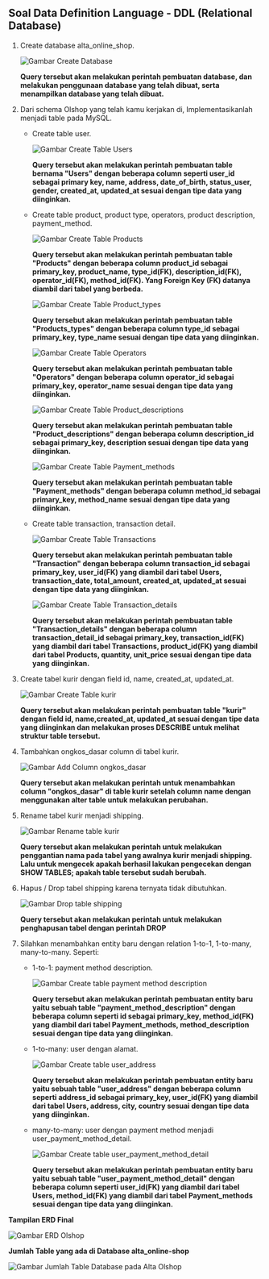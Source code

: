 ## Soal Data Definition Language - DDL (Relational Database)

1. Create database alta_online_shop.

    ![Gambar Create Database](https://github.com/rayhanrere008/de_rayhan-qalby-r/blob/main/08_Relational-Database/screenshots/DDL/01_Create-database.png?raw=true)

    **Query tersebut akan melakukan perintah pembuatan database, dan melakukan penggunaan database yang telah dibuat, serta menampilkan database yang telah dibuat.**

2. Dari schema Olshop yang telah kamu kerjakan di, Implementasikanlah menjadi table pada MySQL.
    - Create table user.

        ![Gambar Create Table Users](https://github.com/rayhanrere008/de_rayhan-qalby-r/blob/main/08_Relational-Database/screenshots/DDL/02_Create-table-Users.png?raw=true)

        **Query tersebut akan melakukan perintah pembuatan table bernama "Users" dengan beberapa column seperti user_id sebagai primary key, name, address, date_of_birth, status_user, gender, created_at, updated_at sesuai dengan tipe data yang diinginkan.**

    - Create table product, product type, operators, product description, payment_method.

        ![Gambar Create Table Products](https://github.com/rayhanrere008/de_rayhan-qalby-r/blob/main/08_Relational-Database/screenshots/DDL/02_Create-table-Products.png?raw=true)

        **Query tersebut akan melakukan perintah pembuatan table "Products" dengan beberapa column product_id sebagai primary_key, product_name, type_id(FK), description_id(FK), operator_id(FK), method_id(FK). Yang Foreign Key (FK) datanya diambil dari tabel yang berbeda.**

        ![Gambar Create Table Product_types](https://github.com/rayhanrere008/de_rayhan-qalby-r/blob/main/08_Relational-Database/screenshots/DDL/02_Create-table-Product_types.png?raw=true)

        **Query tersebut akan melakukan perintah pembuatan table "Products_types" dengan beberapa column type_id sebagai primary_key, type_name sesuai dengan tipe data yang diinginkan.**

        ![Gambar Create Table Operators](https://github.com/rayhanrere008/de_rayhan-qalby-r/blob/main/08_Relational-Database/screenshots/DDL/02_Create-table-Operators.png?raw=true)

        **Query tersebut akan melakukan perintah pembuatan table "Operators" dengan beberapa column operator_id sebagai primary_key, operator_name sesuai dengan tipe data yang diinginkan.**

        ![Gambar Create Table Product_descriptions](https://github.com/rayhanrere008/de_rayhan-qalby-r/blob/main/08_Relational-Database/screenshots/DDL/02_Create-table-Product_descriptions.png?raw=true)

        **Query tersebut akan melakukan perintah pembuatan table "Product_descriptions" dengan beberapa column description_id sebagai primary_key, description sesuai dengan tipe data yang diinginkan.**

        ![Gambar Create Table Payment_methods](https://github.com/rayhanrere008/de_rayhan-qalby-r/blob/main/08_Relational-Database/screenshots/DDL/02_Create-table-Payment_methods.png?raw=true)

        **Query tersebut akan melakukan perintah pembuatan table "Payment_methods" dengan beberapa column method_id sebagai primary_key, method_name sesuai dengan tipe data yang diinginkan.**

    - Create table transaction, transaction detail.

        ![Gambar Create Table Transactions](https://github.com/rayhanrere008/de_rayhan-qalby-r/blob/main/08_Relational-Database/screenshots/DDL/02_Create-table-Transactions.png?raw=true)

        **Query tersebut akan melakukan perintah pembuatan table "Transaction" dengan beberapa column transaction_id sebagai primary_key, user_id(FK) yang diambil dari tabel Users, transaction_date, total_amount, created_at, updated_at sesuai dengan tipe data yang diinginkan.**

        ![Gambar Create Table Transaction_details](https://github.com/rayhanrere008/de_rayhan-qalby-r/blob/main/08_Relational-Database/screenshots/DDL/02_Create-table-Transaction_details.png?raw=true)

        **Query tersebut akan melakukan perintah pembuatan table "Transaction_details" dengan beberapa column transaction_detail_id sebagai primary_key, transaction_id(FK) yang diambil dari tabel Transactions, product_id(FK) yang diambil dari tabel Products, quantity, unit_price sesuai dengan tipe data yang diinginkan.**

3. Create tabel kurir dengan field id, name, created_at, updated_at.

    ![Gambar Create Table kurir](https://github.com/rayhanrere008/de_rayhan-qalby-r/blob/main/08_Relational-Database/screenshots/DDL/03_Create-table-kurir.png?raw=true)

    **Query tersebut akan melakukan perintah pembuatan table "kurir" dengan field id, name,created_at, updated_at sesuai dengan tipe data yang diinginkan dan melakukan proses DESCRIBE untuk melihat struktur table tersebut.**

4. Tambahkan ongkos_dasar column di tabel kurir.

    ![Gambar Add Column ongkos_dasar](https://github.com/rayhanrere008/de_rayhan-qalby-r/blob/main/08_Relational-Database/screenshots/DDL/04_Add-column-ongkos_dasar.png?raw=true)

    **Query tersebut akan melakukan perintah untuk menambahkan column "ongkos_dasar" di table kurir setelah column name dengan menggunakan alter table untuk melakukan perubahan.**

5. Rename tabel kurir menjadi shipping.

    ![Gambar Rename table kurir](https://github.com/rayhanrere008/de_rayhan-qalby-r/blob/main/08_Relational-Database/screenshots/DDL/05_Rename-table-kurir.png?raw=true)

    **Query tersebut akan melakukan perintah untuk melakukan penggantian nama pada tabel yang awalnya kurir menjadi shipping. Lalu untuk mengecek apakah berhasil lakukan pengecekan dengan SHOW TABLES; apakah table tersebut sudah berubah.**

6. Hapus / Drop tabel shipping karena ternyata tidak dibutuhkan.

    ![Gambar Drop table shipping](https://github.com/rayhanrere008/de_rayhan-qalby-r/blob/main/08_Relational-Database/screenshots/DDL/06_Drop-table-shipping.png?raw=true)

    **Query tersebut akan melakukan perintah untuk melakukan penghapusan tabel dengan perintah DROP**

7. Silahkan menambahkan entity baru dengan relation 1-to-1, 1-to-many, many-to-many. Seperti:
    - 1-to-1: payment method description.

        ![Gambar Create table payment method description](https://github.com/rayhanrere008/de_rayhan-qalby-r/blob/main/08_Relational-Database/screenshots/DDL/07_Add-Entity-payment_method_description.png?raw=true)

        **Query tersebut akan melakukan perintah pembuatan entity baru yaitu sebuah table "payment_method_description" dengan beberapa column seperti id sebagai primary_key, method_id(FK) yang diambil dari tabel Payment_methods, method_description sesuai dengan tipe data yang diinginkan.**

    - 1-to-many: user dengan alamat.

        ![Gambar Create table user_address](https://github.com/rayhanrere008/de_rayhan-qalby-r/blob/main/08_Relational-Database/screenshots/DDL/07_Add-Entity-user_address.png?raw=true)

        **Query tersebut akan melakukan perintah pembuatan entity baru yaitu sebuah table "user_address" dengan beberapa column seperti address_id sebagai primary_key, user_id(FK) yang diambil dari tabel Users, address, city, country sesuai dengan tipe data yang diinginkan.**

    - many-to-many: user dengan payment method menjadi user_payment_method_detail.

        ![Gambar Create table user_payment_method_detail](https://github.com/rayhanrere008/de_rayhan-qalby-r/blob/main/08_Relational-Database/screenshots/DDL/07_Add-Entity-user_payment_method_detail.png?raw=true)

        **Query tersebut akan melakukan perintah pembuatan entity baru yaitu sebuah table "user_payment_method_detail" dengan beberapa column seperti user_id(FK) yang diambil dari tabel Users, method_id(FK) yang diambil dari tabel Payment_methods sesuai dengan tipe data yang diinginkan.**

**Tampilan ERD Final**

![Gambar ERD Olshop](https://github.com/rayhanrere008/de_rayhan-qalby-r/blob/main/08_Relational-Database/screenshots/DDL/ERD_Olshop_Finish.png?raw=true)

**Jumlah Table yang ada di Database alta_online-shop**

![Gambar Jumlah Table Database pada Alta Olshop](https://github.com/rayhanrere008/de_rayhan-qalby-r/blob/main/08_Relational-Database/screenshots/DDL/Tables-in_alta_online_shop.png?raw=true)